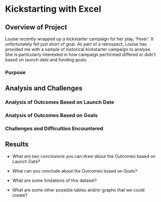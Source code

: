 # Kickstarting with Excel

## Overview of Project
Louise recently wrapped up a kickstarter campaign for her play, ‘Fever’. It unfortunately fell just short of goal. As part of a retrospect, Louise has provided me with a sample of historical kickstarter campaign to analyse. She is particularly interested in how campaign performed differed or didn’t based on launch date and funding goals.

### Purpose

## Analysis and Challenges

### Analysis of Outcomes Based on Launch Date

### Analysis of Outcomes Based on Goals

### Challenges and Difficulties Encountered

## Results

- What are two conclusions you can draw about the Outcomes based on Launch Date?

- What can you conclude about the Outcomes based on Goals?

- What are some limitations of this dataset?

- What are some other possible tables and/or graphs that we could create?
